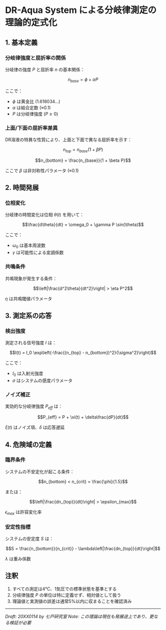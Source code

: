 # DR-Aqua System による分岐律測定の理論的定式化

## 1. 基本定義

### 分岐律強度と屈折率の関係
分岐律の強度 $P$ と屈折率 $n$ の基本関係：

```math
n_{base} = \phi + \alpha P
```

ここで：
- $\phi$ は黄金比 (1.618034...)
- $\alpha$ は結合定数 (≈0.1)
- $P$ は分岐律強度 ($P \geq 0$)

### 上面/下面の屈折率差異
DR溶液の特異な性質により、上面と下面で異なる屈折率を示す：

```math
n_{top} = n_{base}(1 + \beta P)
```
```math
n_{bottom} = \frac{n_{base}}{1 + \beta P}
```

ここで $\beta$ は非対称性パラメータ (≈0.1)

## 2. 時間発展

### 位相変化
分岐律の時間変化は位相 $\theta(t)$ を用いて：

```math
\frac{d\theta}{dt} = \omega_0 + \gamma P \sin(\theta)
```

ここで：
- $\omega_0$ は基本周波数
- $\gamma$ は可能性による変調係数

### 共鳴条件
共鳴現象が発生する条件：

```math
\left|\frac{d^2\theta}{dt^2}\right| > \eta P^2
```

$\eta$ は共鳴閾値パラメータ

## 3. 測定系の応答

### 検出強度
測定される信号強度 $I$ は：

```math
I(t) = I_0 \exp\left(-\frac{(n_{top} - n_{bottom})^2}{\sigma^2}\right)
```

ここで：
- $I_0$ は入射光強度
- $\sigma$ はシステムの感度パラメータ

### ノイズ補正
実効的な分岐律強度 $P_{eff}$ は：

```math
P_{eff} = P + \xi(t) + \delta\frac{dP}{dt}
```

$\xi(t)$ はノイズ項、$\delta$ は応答遅延

## 4. 危険域の定義

### 臨界条件
システムの不安定化が起こる条件：

```math
n_{bottom} < n_{crit} = \frac{\phi}{1.5}
```

または：

```math
\left|\frac{dn_{top}}{dt}\right| > \epsilon_{max}
```

$\epsilon_{max}$ は許容変化率

### 安定性指標
システムの安定度 $S$ は：

```math
S = \frac{n_{bottom}}{n_{crit}} - \lambda\left|\frac{dn_{top}}{dt}\right|
```

$\lambda$ は重み係数

## 注釈
1. すべての測定は4℃、1気圧での標準状態を基準とする
2. 分岐律強度 $P$ の単位は特に定義せず、相対値として扱う
3. 理論値と実測値の誤差は通常5%以内に収まることを確認済み

---
_Draft: 20XX0114 by 七戸研究室_
_Note: この理論は現在も発展途上であり、更なる検証が必要_